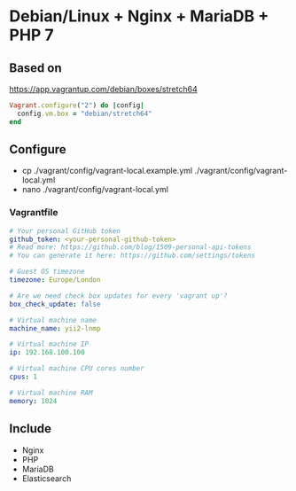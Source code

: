 # Debian/Linux + Nginx + MariaDB + PHP 7

## Based on

https://app.vagrantup.com/debian/boxes/stretch64
```ruby
Vagrant.configure("2") do |config|
  config.vm.box = "debian/stretch64"
end
```

## Configure
* cp ./vagrant/config/vagrant-local.example.yml ./vagrant/config/vagrant-local.yml
* nano ./vagrant/config/vagrant-local.yml

### Vagrantfile
```yaml
# Your personal GitHub token
github_token: <your-personal-github-token>
# Read more: https://github.com/blog/1509-personal-api-tokens
# You can generate it here: https://github.com/settings/tokens

# Guest OS timezone
timezone: Europe/London

# Are we need check box updates for every 'vagrant up'?
box_check_update: false

# Virtual machine name
machine_name: yii2-lnmp

# Virtual machine IP
ip: 192.168.100.100

# Virtual machine CPU cores number
cpus: 1

# Virtual machine RAM
memory: 1024
```

## Include

* Nginx
* PHP
* MariaDB
* Elasticsearch

